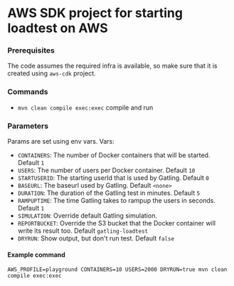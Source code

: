 # AWS SDK project for starting loadtest on AWS

### Prerequisites
The code assumes the required infra is available, so make sure that it is created using `aws-cdk` project.

### Commands

* `mvn clean compile exec:exec` compile and run

### Parameters
Params are set using env vars.
Vars:
* `CONTAINERS`: The number of Docker containers that will be started. Default `1`
* `USERS`: The number of users per Docker container. Default `10`
* `STARTUSERID`: The starting userId that is used by Gatling. Default `0`
* `BASEURL`: The baseurl used by Gatling. Default `<none>`
* `DURATION`: The duration of the Gatling test in minutes. Default `5`
* `RAMPUPTIME`: The time Gatling takes to rampup the users in seconds. Default `1`
* `SIMULATION`: Override default Gatling simulation.
* `REPORTBUCKET`: Override the S3 bucket that the Docker container will write its result too. Default `gatling-loadtest`
* `DRYRUN`: Show output, but don't run test. Default `false`

#### Example command
`AWS_PROFILE=playground CONTAINERS=10 USERS=2000 DRYRUN=true mvn clean compile exec:exec`
